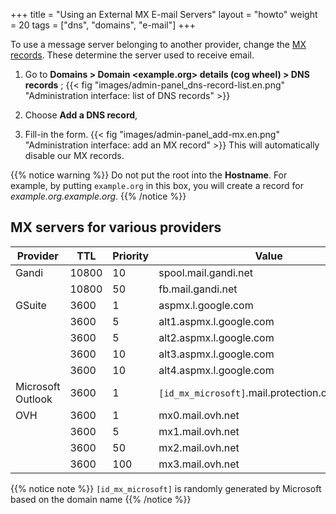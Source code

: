 +++
title = "Using an External MX E-mail Servers"
layout = "howto"
weight = 20
tags = ["dns", "domains", "e-mail"]
+++

To use a message server belonging to another provider, change the [MX records](https://en.wikipedia.org/wiki/MX_record). These determine the server used to receive email.

1.  Go to **Domains > Domain \<example.org> details (cog wheel) > DNS records** ;
    {{< fig "images/admin-panel_dns-record-list.en.png" "Administration interface: list of DNS records" >}}

2.  Choose **Add a DNS record**,

3.  Fill-in the form.
    {{< fig "images/admin-panel_add-mx.en.png" "Administration interface: add an MX record" >}}
    This will automatically disable our MX records.

{{% notice warning %}}
Do not put the root into the **Hostname**.
For example, by putting `example.org` in this box, you will create a record for *example.org.example.org*.
{{% /notice %}}

## MX servers for various providers

|Provider|TTL|Priority|Value|
|--- |--- |--- |--- |
|Gandi|10800|10|spool.mail.gandi.net|
||10800|50|fb.mail.gandi.net|
|GSuite|3600|1|aspmx.l.google.com|
||3600|5|alt1.aspmx.l.google.com|
||3600|5|alt2.aspmx.l.google.com|
||3600|10|alt3.aspmx.l.google.com|
||3600|10|alt4.aspmx.l.google.com|
|Microsoft Outlook|3600|1|`[id_mx_microsoft]`.mail.protection.outlook.com|
|OVH|3600|1|mx0.mail.ovh.net|
||3600|5|mx1.mail.ovh.net|
||3600|50|mx2.mail.ovh.net|
||3600|100|mx3.mail.ovh.net|

{{% notice note %}}
`[id_mx_microsoft]` is randomly generated by Microsoft based on the domain name
{{% /notice %}}
